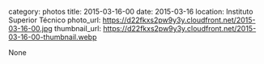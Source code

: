 category: photos 
title: 2015-03-16-00
date: 2015-03-16
location: Instituto Superior Técnico
photo_url: https://d22fkxs2pw9y3y.cloudfront.net/2015-03-16-00.jpg
thumbnail_url: https://d22fkxs2pw9y3y.cloudfront.net/2015-03-16-00-thumbnail.webp

None